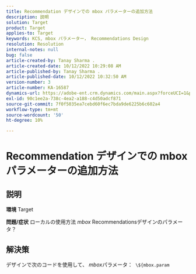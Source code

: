 ```yaml
---
title: Recommendation デザインでの mbox パラメーターの追加方法
description: 説明
solution: Target
product: Target
applies-to: Target
keywords: KCS, mbox パラメーター， Recommendations Design
resolution: Resolution
internal-notes: null
bug: false
article-created-by: Tanay Sharma .
article-created-date: 10/12/2022 10:29:08 AM
article-published-by: Tanay Sharma .
article-published-date: 10/12/2022 10:32:50 AM
version-number: 3
article-number: KA-16587
dynamics-url: https://adobe-ent.crm.dynamics.com/main.aspx?forceUCI=1&pagetype=entityrecord&etn=knowledgearticle&id=22da67b1-184a-ed11-bba2-0022480868ff
exl-id: 90c1ee2a-738c-4ea2-a188-c4d50adcf871
source-git-commit: 7f0f5035ea7cebd60f6ec7bda9de6225b6c602a4
workflow-type: tm+mt
source-wordcount: '50'
ht-degree: 10%

---
```


# Recommendation デザインでの mbox パラメーターの追加方法

## 説明

<b>環境</b>
Target


<b>問題/症状</b>
ローカルの使用方法 *mbox* Recommendationsデザインのパラメータ？


## 解決策


デザインで次のコードを使用して、 *mbox*&#x200B;パラメータ：  `\${mbox.param`
